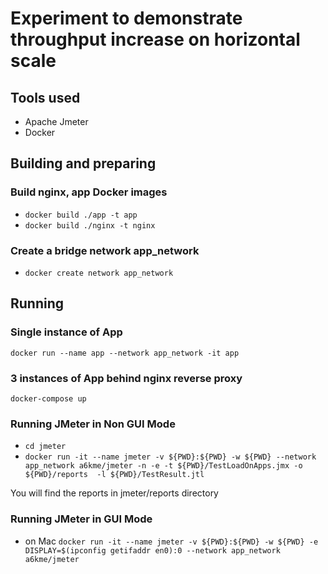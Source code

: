# Experiment to demonstrate throughput increase on horizontal scale

## Tools used

- Apache Jmeter
- Docker

## Building and preparing

### Build nginx, app Docker images

- `docker build ./app -t app`
- `docker build ./nginx -t nginx`

### Create a bridge network app_network

- `docker create network app_network`

## Running

### Single instance of App

`docker run --name app --network app_network -it app`

### 3 instances of App behind nginx reverse proxy

`docker-compose up`

### Running JMeter in Non GUI Mode

- `cd jmeter`
- `docker run -it --name jmeter -v ${PWD}:${PWD} -w ${PWD} --network app_network a6kme/jmeter -n -e -t ${PWD}/TestLoadOnApps.jmx -o ${PWD}/reports  -l ${PWD}/TestResult.jtl`

You will find the reports in jmeter/reports directory

### Running JMeter in GUI Mode

- on Mac `docker run -it --name jmeter -v ${PWD}:${PWD} -w ${PWD} -e DISPLAY=$(ipconfig getifaddr en0):0 --network app_network a6kme/jmeter`
